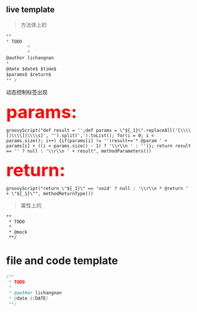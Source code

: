 ## live template

> 方法体上的

```groovy
**
* TODO
        *
        *
@author lichangnan
*
@date $date$ $time$
$params$ $return$
** /
```

动态控制标签出现

<font color="red" size="15"><b>params: </b></font>

```
groovyScript("def result = '';def params = \"${_1}\".replaceAll('[\\\\[|\\\\]|\\\\s]', '').split(',').toList(); for(i = 0; i < params.size(); i++) {if(params[i] != '')result+='* @param ' + params[i] + ((i < params.size() - 1) ? '\\r\\n ' : '')}; return result == '' ? null : '\\r\\n ' + result", methodParameters())
```

<font color="red" size="15"><b>return: </b></font>

```
groovyScript("return \"${_1}\" == 'void' ? null : '\\r\\n * @return ' + \"${_1}\"", methodReturnType())
```

> 属性上的

```
**
 * TODO
 * 
 * @mock 
 **/
```

# file and code template

```java
/**
 * TODO
 *
 * @author lichangnan
 * @date ${DATE}
 **/
```
